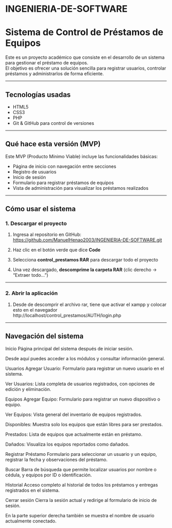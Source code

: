 # INGENIERIA-DE-SOFTWARE

# Sistema de Control de Préstamos de Equipos 

Este es un proyecto académico que consiste en el desarrollo de un sistema para gestionar el préstamo de equipos.  
El objetivo es ofrecer una solución sencilla para registrar usuarios, controlar préstamos y administrarlos de forma eficiente.

---

## Tecnologías usadas

- HTML5  
- CSS3  
- PHP
- Git & GitHub para control de versiones

---

## Qué hace esta versión (MVP)

Este MVP (Producto Mínimo Viable) incluye las funcionalidades básicas:

- Página de inicio con navegación entre secciones  
- Registro de usuarios  
- Inicio de sesión  
- Formulario para registrar préstamos de equipos  
- Vista de administración para visualizar los préstamos realizados  

---

## Cómo usar el sistema

### 1. Descargar el proyecto

1. Ingresa al repositorio en GitHub:  
   https://github.com/ManuelHenao2003/INGENIERIA-DE-SOFTWARE.git

2. Haz clic en el botón verde que dice **Code**

3. Selecciona **control_prestamos RAR** para descargar todo el proyecto

4. Una vez descargado, **descomprime la carpeta RAR** (clic derecho → “Extraer todo…”)

---

### 2. Abrir la aplicación

1. Desde de descomprir el archivo rar, tiene que activar el xampp y colocar esto en el navegador http://localhost/control_prestamos/AUTH/login.php

---

## Navegación del sistema

Inicio
Página principal del sistema después de iniciar sesión.

Desde aquí puedes acceder a los módulos y consultar información general.

Usuarios
Agregar Usuario: Formulario para registrar un nuevo usuario en el sistema.

Ver Usuarios: Lista completa de usuarios registrados, con opciones de edición y eliminación.

Equipos
Agregar Equipo: Formulario para registrar un nuevo dispositivo o equipo.

Ver Equipos: Vista general del inventario de equipos registrados.

Disponibles: Muestra solo los equipos que están libres para ser prestados.

Prestados: Lista de equipos que actualmente están en préstamo.

Dañados: Visualiza los equipos reportados como dañados.

Registrar Préstamo
Formulario para seleccionar un usuario y un equipo, registrar la fecha y observaciones del préstamo.
 
Buscar
Barra de búsqueda que permite localizar usuarios por nombre o cédula, y equipos por ID o identificación.

Historial
Acceso completo al historial de todos los préstamos y entregas registrados en el sistema.

Cerrar sesión
Cierra la sesión actual y redirige al formulario de inicio de sesión.

En la parte superior derecha también se muestra el nombre de usuario actualmente conectado.

